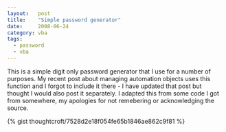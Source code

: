 ```yaml
---
layout:   post
title:    "Simple password generator"
date:     2008-06-24
category: vba
tags:
  - password
  - vba
---
```


This is a simple digit only password generator that I use for a number
of purposes. My recent post about managing automation objects uses this
function and I forgot to include it there - I have updated that post but
thought I would also post it separately. I adapted this from some code I
got from somewhere, my apologies for not remebering or acknowledging the source.

{% gist thoughtcroft/7528d2e18f054fe65b1846ae862c9f81 %}
